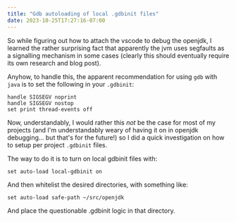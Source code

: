 ```yaml
---
title: "Gdb autoloading of local .gdbinit files"
date: 2023-10-25T17:27:16-07:00
---
```

So while figuring out how to attach the vscode to debug the openjdk, I learned the rather
surprising fact that apparently the jvm uses segfaults as a signalling mechanism in
some cases (clearly this should eventually require its own research and blog post).

Anyhow, to handle this, the apparent recommendation for using `gdb` with `java` is to
set the following in your `.gdbinit`:

```
handle SIGSEGV noprint
handle SIGSEGV nostop
set print thread-events off
```

Now, understandably, I would rather this *not* be the case for most of my projects
(and I'm understandably weary of having it on in openjdk debugging... but that's for
the future!) so I did a quick investigation on how to setup per project `.gdbinit` files.

The way to do it is to turn on local gdbinit files with:

```
set auto-load local-gdbinit on
```

And then whitelist the desired directories, with something like:

```
set auto-load safe-path ~/src/openjdk
```

And place the questionable .gdbinit logic in that directory.